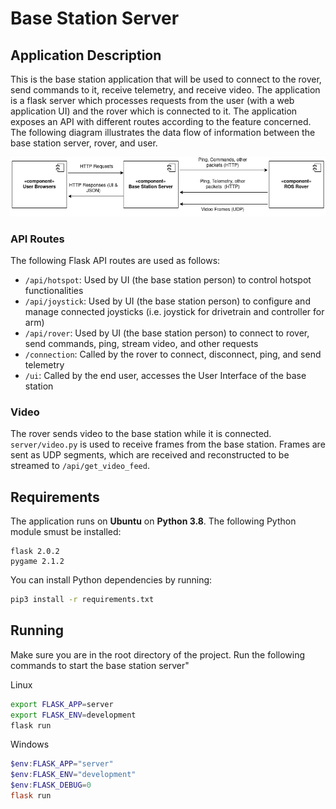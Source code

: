 # Base Station Server

## Application Description

This is the base station application that will be used to connect to the rover, send commands to it, receive telemetry, and receive video. The application is a flask server which processes requests from the user (with a web application UI) and the rover which is connected to it. The application exposes an API with different routes according to the feature concerned. The following diagram illustrates the data flow of information between the base station server, rover, and user.

![Base Station Server Data Flow Diagram](images/BaseStationServerDataFlow.png)

### API Routes

The following Flask API routes are used as follows:
* `/api/hotspot`: Used by UI (the base station person) to control hotspot functionalities
* `/api/joystick`: Used by UI (the base station person) to configure and manage connected joysticks (i.e. joystick for drivetrain and controller for arm)
* `/api/rover`: Used by UI (the base station person) to connect to rover, send commands, ping, stream video, and other requests
* `/connection`: Called by the rover to connect, disconnect, ping, and send telemetry
* `/ui`: Called by the end user, accesses the User Interface of the base station

### Video

The rover sends video to the base station while it is connected. `server/video.py` is used to receive frames from the base station. Frames are sent as UDP segments, which are received and reconstructed to be streamed to `/api/get_video_feed`.

## Requirements

The application runs on **Ubuntu** on **Python 3.8**. The following Python module smust be installed:

```
flask 2.0.2
pygame 2.1.2
```

You can install Python dependencies by running:

```bash
pip3 install -r requirements.txt
```

## Running

Make sure you are in the root directory of the project. Run the following commands to start the base station server"

Linux
```bash
export FLASK_APP=server
export FLASK_ENV=development
flask run
```

Windows
```powershell
$env:FLASK_APP="server"
$env:FLASK_ENV="development"
$env:FLASK_DEBUG=0
flask run
```